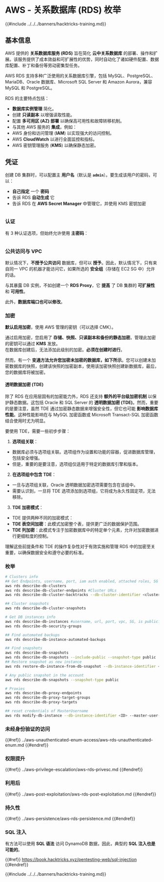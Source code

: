 # AWS - 关系数据库 (RDS) 枚举

{{#include ../../../banners/hacktricks-training.md}}

## 基本信息

AWS 提供的 **关系数据库服务 (RDS)** 旨在简化 **云中关系数据库** 的部署、操作和扩展。该服务提供了成本效益和可扩展性的优势，同时自动化了诸如硬件配置、数据库配置、补丁和备份等劳动密集型任务。

AWS RDS 支持多种广泛使用的关系数据库引擎，包括 MySQL、PostgreSQL、MariaDB、Oracle 数据库、Microsoft SQL Server 和 Amazon Aurora，兼容 MySQL 和 PostgreSQL。

RDS 的主要特点包括：

- **数据库实例管理** 简化。
- 创建 **只读副本** 以增强读取性能。
- 配置 **多可用区 (AZ) 部署** 以确保高可用性和故障转移机制。
- 与其他 AWS 服务的 **集成**，例如：
- AWS 身份和访问管理 (**IAM**) 以实现强大的访问控制。
- AWS **CloudWatch** 以进行全面监控和指标。
- AWS 密钥管理服务 (**KMS**) 以确保静态加密。

## 凭证

创建 DB 集群时，可以配置主 **用户名**（默认是 **`admin`**）。要生成该用户的密码，可以：

- **自己指定** 一个 **密码**
- 告诉 RDS **自动生成** 它
- 告诉 RDS 在 **AWS Secret Manager** 中管理它，并使用 KMS 密钥加密

<figure><img src="../../../images/image (144).png" alt=""><figcaption></figcaption></figure>

### 认证

有 3 种认证选项，但始终允许使用 **主密码**：

<figure><img src="../../../images/image (227).png" alt=""><figcaption></figcaption></figure>

### 公共访问与 VPC

默认情况下，**不授予公共访问** 数据库，但可以 **授予**。因此，默认情况下，只有来自同一 VPC 的机器才能访问它，如果所选的 **安全组**（存储在 EC2 SG 中）允许的话。

与其暴露 DB 实例，不如创建一个 **RDS Proxy**，它 **提高** 了 DB 集群的 **可扩展性** 和 **可用性**。

此外，**数据库端口也可以修改**。

### 加密

**默认启用加密**，使用 AWS 管理的密钥（可以选择 CMK）。

通过启用加密，您启用了 **存储、快照、只读副本和备份的静态加密**。管理此加密的密钥可以通过 **KMS** 发放。\
在数据库创建后，无法添加此级别的加密。**必须在创建时进行**。

然而，有一个 **变通方法允许您加密未加密的数据库，如下所示**。您可以创建未加密数据库的快照，创建该快照的加密副本，使用该加密快照创建新数据库，最后，您的数据库将被加密。

#### 透明数据加密 (TDE)

除了 RDS 在应用层固有的加密能力外，RDS 还支持 **额外的平台级加密机制** 以保护静态数据。这包括 Oracle 和 SQL Server 的 **透明数据加密 (TDE)**。然而，重要的是要注意，虽然 TDE 通过加密静态数据来增强安全性，但它也可能 **影响数据库性能**。这种性能影响在与 MySQL 加密函数或 Microsoft Transact-SQL 加密函数结合使用时尤为明显。

要使用 TDE，需要一些初步步骤：

1. **选项组关联**：
- 数据库必须与选项组关联。选项组作为设置和功能的容器，促进数据库管理，包括安全增强。
- 但是，重要的是要注意，选项组仅适用于特定的数据库引擎和版本。
2. **在选项组中包含 TDE**：
- 一旦与选项组关联，Oracle 透明数据加密选项需要包含在该组中。
- 需要认识到，一旦将 TDE 选项添加到选项组，它将成为永久性固定项，无法移除。
3. **TDE 加密模式**：
- TDE 提供两种不同的加密模式：
- **TDE 表空间加密**：此模式加密整个表，提供更广泛的数据保护范围。
- **TDE 列加密**：此模式专注于加密数据库中的特定单个元素，允许对加密数据进行更细粒度的控制。

理解这些前提条件和 TDE 的操作复杂性对于有效实施和管理 RDS 中的加密至关重要，以确保数据安全和遵守必要的标准。

### 枚举
```bash
# Clusters info
## Get Endpoints, username, port, iam auth enabled, attached roles, SG
aws rds describe-db-clusters
aws rds describe-db-cluster-endpoints #Cluster URLs
aws rds describe-db-cluster-backtracks --db-cluster-identifier <cluster-name>

## Cluster snapshots
aws rds describe-db-cluster-snapshots

# Get DB instances info
aws rds describe-db-instances #username, url, port, vpc, SG, is public?
aws rds describe-db-security-groups

## Find automated backups
aws rds describe-db-instance-automated-backups

## Find snapshots
aws rds describe-db-snapshots
aws rds describe-db-snapshots --include-public --snapshot-type public
## Restore snapshot as new instance
aws rds restore-db-instance-from-db-snapshot --db-instance-identifier <ID> --db-snapshot-identifier <ID> --availability-zone us-west-2a

# Any public snapshot in the account
aws rds describe-db-snapshots --snapshot-type public

# Proxies
aws rds describe-db-proxy-endpoints
aws rds describe-db-proxy-target-groups
aws rds describe-db-proxy-targets

## reset credentials of MasterUsername
aws rds modify-db-instance --db-instance-identifier <ID> --master-user-password <NewPassword> --apply-immediately
```
### 未经身份验证的访问

{{#ref}}
../aws-unauthenticated-enum-access/aws-rds-unauthenticated-enum.md
{{#endref}}

### 权限提升

{{#ref}}
../aws-privilege-escalation/aws-rds-privesc.md
{{#endref}}

### 利用后

{{#ref}}
../aws-post-exploitation/aws-rds-post-exploitation.md
{{#endref}}

### 持久性

{{#ref}}
../aws-persistence/aws-rds-persistence.md
{{#endref}}

### SQL 注入

有方法可以使用 **SQL 语法** 访问 DynamoDB 数据，因此，典型的 **SQL 注入也是可能的**。

{{#ref}}
https://book.hacktricks.xyz/pentesting-web/sql-injection
{{#endref}}

{{#include ../../../banners/hacktricks-training.md}}
